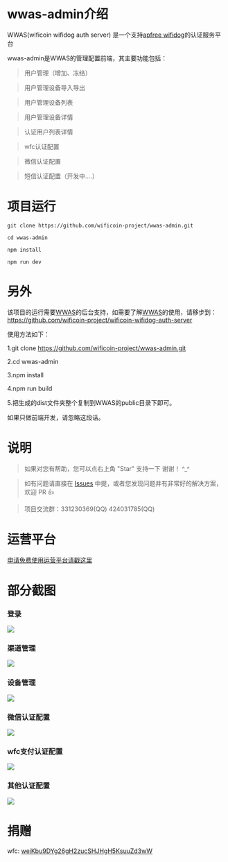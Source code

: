 # wwas-admin介绍
WWAS(wificoin wifidog auth server) 是一个支持[apfree wifidog](https://github.com/liudf0716/apfree_wifidog)的认证服务平台

wwas-admin是WWAS的管理配置前端，其主要功能包括：

> 用户管理（增加、冻结）

> 用户管理设备导入导出

> 用户管理设备列表

> 用户管理设备详情

> 认证用户列表详情

> wfc认证配置

> 微信认证配置

> 短信认证配置（开发中....）

# 项目运行

```
git clone https://github.com/wificoin-project/wwas-admin.git

cd wwas-admin

npm install

npm run dev

```

# 另外

该项目的运行需要[WWAS](https://github.com/wificoin-project/wificoin-wifidog-auth-server)的后台支持，如需要了解[WWAS](https://github.com/wificoin-project/wificoin-wifidog-auth-server)的使用，请移步到：https://github.com/wificoin-project/wificoin-wifidog-auth-server

使用方法如下：

1.git clone https://github.com/wificoin-project/wwas-admin.git

2.cd wwas-admin

3.npm install

4.npm run build

5.把生成的dist文件夹整个复制到WWAS的public目录下即可。


如果只做前端开发，请忽略这段话。

# 说明

>  如果对您有帮助，您可以点右上角 "Star" 支持一下 谢谢！ ^_^

>  如有问题请直接在 [Issues](https://github.com/wificoin-project/wwas-admin/issues/new) 中提，或者您发现问题并有非常好的解决方案，欢迎 PR 👍

>  项目交流群：331230369(QQ) 424031785(QQ)

# 运营平台

[申请免费使用运营平台请戳这里](http://wifidog.kunteng.org.cn:8001)

# 部分截图

### 登录

<img src="https://github.com/wificoin-project/wwas-admin/blob/master/login.png"/>

### 渠道管理

<img src="https://github.com/wificoin-project/wwas-admin/blob/master/qudao.png"/>

### 设备管理

<img src="https://github.com/wificoin-project/wwas-admin/blob/master/device.png"/>

### 微信认证配置

<img src="https://github.com/wificoin-project/wwas-admin/blob/master/weixin_auth.png"/>

### wfc支付认证配置

<img src="https://github.com/wificoin-project/wwas-admin/blob/master/wfc_auth.png"/>

### 其他认证配置

<img src="https://github.com/wificoin-project/wwas-admin/blob/master/other_auth.png"/>


# 捐赠

wfc: [weiKbu9DYg26gH2zucSHJHgH5KsuuZd3wW](https://wfc.xyblock.net/#/wifiPortal/donate)
